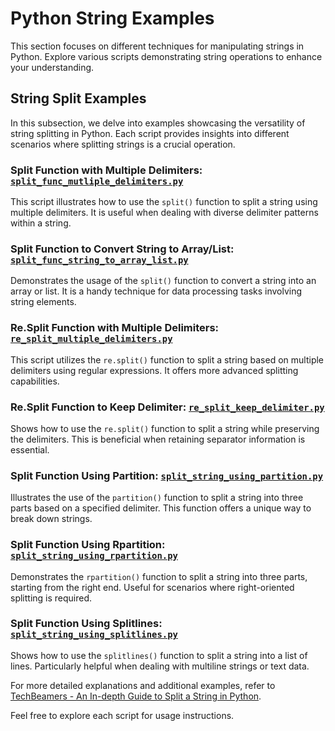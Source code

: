 # Python String Examples

This section focuses on different techniques for manipulating strings in Python. Explore various scripts demonstrating string operations to enhance your understanding.

## String Split Examples

In this subsection, we delve into examples showcasing the versatility of string splitting in Python. Each script provides insights into different scenarios where splitting strings is a crucial operation.

### Split Function with Multiple Delimiters: [`split_func_mutliple_delimiters.py`](https://github.com/techbeamers/python-string-examples/blob/main/python-string-split-examples/split_func_mutliple_delimiters.py)
This script illustrates how to use the `split()` function to split a string using multiple delimiters. It is useful when dealing with diverse delimiter patterns within a string.

### Split Function to Convert String to Array/List: [`split_func_string_to_array_list.py`](https://github.com/techbeamers/python-string-examples/blob/main/python-string-split-examples/split_func_string_to_array_list.py)
Demonstrates the usage of the `split()` function to convert a string into an array or list. It is a handy technique for data processing tasks involving string elements.

### Re.Split Function with Multiple Delimiters: [`re_split_multiple_delimiters.py`](https://github.com/techbeamers/python-string-examples/blob/main/python-string-split-examples/re_split_multiple_delimiters.py)
This script utilizes the `re.split()` function to split a string based on multiple delimiters using regular expressions. It offers more advanced splitting capabilities.

### Re.Split Function to Keep Delimiter: [`re_split_keep_delimiter.py`](https://github.com/techbeamers/python-string-examples/blob/main/python-string-split-examples/re_split_keep_delimiter.py)
Shows how to use the `re.split()` function to split a string while preserving the delimiters. This is beneficial when retaining separator information is essential.

### Split Function Using Partition: [`split_string_using_partition.py`](https://github.com/techbeamers/python-string-examples/blob/main/python-string-split-examples/split_string_using_partition.py)
Illustrates the use of the `partition()` function to split a string into three parts based on a specified delimiter. This function offers a unique way to break down strings.

### Split Function Using Rpartition: [`split_string_using_rpartition.py`](https://github.com/techbeamers/python-string-examples/blob/main/python-string-split-examples/split_string_using_rpartition.py)
Demonstrates the `rpartition()` function to split a string into three parts, starting from the right end. Useful for scenarios where right-oriented splitting is required.

### Split Function Using Splitlines: [`split_string_using_splitlines.py`](https://github.com/techbeamers/python-string-examples/blob/main/python-string-split-examples/split_string_using_splitlines.py)
Shows how to use the `splitlines()` function to split a string into a list of lines. Particularly helpful when dealing with multiline strings or text data.

For more detailed explanations and additional examples, refer to [TechBeamers - An In-depth Guide to Split a String in Python](https://www.techbeamers.com/python-string-splitting/#h-split-string-by-rpartition).

Feel free to explore each script for usage instructions.
